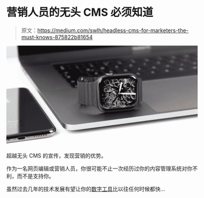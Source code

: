# 营销人员的无头 CMS 必须知道

> 原文：<https://medium.com/swlh/headless-cms-for-marketers-the-must-knows-875822b81654>

![](img/0ec94549ad837d405ad4160e68ef818f.png)

超越无头 CMS 的宣传，发现营销的优势。

作为一名网页编辑或营销人员，你很可能不止一次经历过你的内容管理系统对你不利，而不是支持你。

虽然过去几年的技术发展有望让你的[数字工具](https://enonic.com/blog/tools-you-need-run-digital-experiences)比以往任何时候都快…